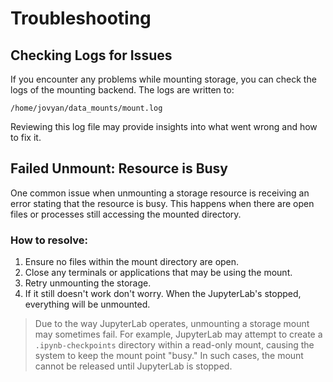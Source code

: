 # Troubleshooting

## Checking Logs for Issues

If you encounter any problems while mounting storage, you can check the logs of the mounting backend. The logs are written to:

```
/home/jovyan/data_mounts/mount.log
```

Reviewing this log file may provide insights into what went wrong and how to fix it.

## Failed Unmount: Resource is Busy

One common issue when unmounting a storage resource is receiving an error stating that the resource is busy. This happens when there are open files or processes still accessing the mounted directory.

### How to resolve:

1. Ensure no files within the mount directory are open.
2. Close any terminals or applications that may be using the mount.
3. Retry unmounting the storage.
4. If it still doesn't work don't worry. When the JupyterLab's stopped, everything will be unmounted.

> Due to the way JupyterLab operates, unmounting a storage mount may sometimes fail. For example, JupyterLab may attempt to create a `.ipynb-checkpoints` directory within a read-only mount, causing the system to keep the mount point "busy." In such cases, the mount cannot be released until JupyterLab is stopped.

